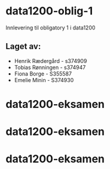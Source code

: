 # data1200-oblig-1
Innlevering til obligatory 1 i data1200 

## Laget av:
* Henrik Rædergård - s374909
* Tobias Rønningen - s374947
* Fiona Borge - S355587
* Emelie Minin - S374930

# data1200-eksamen
# data1200-eksamen
# data1200-eksamen
